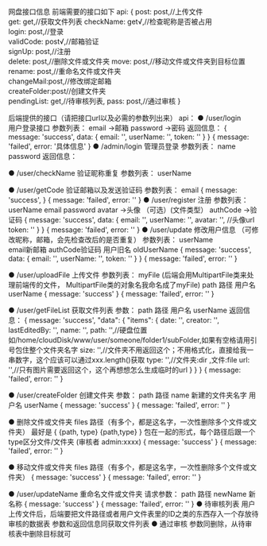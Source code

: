 网盘接口信息
前端需要的接口如下
api: {
post: post,//上传文件        
get: get,//获取文件列表
checkName: get√,//检查昵称是否被占用     
login: post,//登录                                      
validCode: post√,//邮箱验证                    
signUp: post,//注册                                 
delete: post,//删除文件或文件夹
move: post,//移动文件或文件夹到目标位置
rename: post,//重命名文件或文件夹  
changeMail:post,//修改绑定邮箱   
createFolder:post//创建文件夹   
pendingList: get,//待审核列表,
pass: post,//通过审核
}

后端提供的接口（请把接口url以及必需的参数列出来）
api：
● /user/login  
用户登录接口
参数列表：
email                 ->邮箱
password           ->密码
返回信息：
{
message: 'success',
data: {
email: '',
userName: '',
token: ''
}
}
{
message: 'failed',
error: '具体信息'
}
● /admin/login
管理员登录
参数列表：
name
password
返回信息：


● /user/checkName
验证昵称重复
参数列表：
userName

● /user/getCode
验证邮箱以及发送验证码
参数列表：
email
{
message: 'success',
}
{
message: 'failed',
error: ''
}
● /user/register
注册
参数列表：
userName
email
password
avatar    ->头像 （可选）(文件类型）
authCode    ->验证码
{
message: 'success',
data: {
email: '',
userName: '',
avatar: '', //头像url
token: ''
}
}
{
message: 'failed',
error: ''
}
● /user/update
修改用户信息 （可修改昵称，邮箱，会先检查改后的是否重复）
参数列表：
userName   
email新邮箱
authCode验证码
用户旧名 oldUserName
{
message: 'success',
data: {
email: '',
userName: '',
token: ''
}
}
{
message: 'failed',
error: ''
}

● /user/uploadFile
上传文件
参数列表：
myFile     (后端会用MultipartFile类来处理前端传的文件， MultipartFile类的对象名我命名成了myFile)
path          路径
用户名 userName
{
message: 'success'
}
{
message: 'failed',
error: ''
}

● /user/getFileList
获取文件列表
参数：
path    路径
用户名 userName
返回信息：
{
message: 'success',
"data": {
"items": {
date: '',
creator: '',
lastEditedBy: '',
name: '',
path: '',//硬盘位置如/home/cloudDisk/www/user/someone/folder1/subFolder,如果有空格请用引号包住整个文件夹名字
size: '',//文件夹不用返回这个；不用格式化，直接给我一串数字，这个应该可以通过xxx.length()获取
type: '',//文件夹:dir  ,文件:file
url: '',//只有图片需要返回这个，这个再想想怎么生成临时的url
}
}
}
{
message: 'failed',
error: ''
}

● /user/createFolder
创建文件夹
参数：
path     路径
name    新建的文件夹名字
用户名 userName
{
message: 'success'
}
{
message: 'failed',
error: ''
}

● 删除文件或文件夹
files    路径（有多个，都是这名字，一次性删除多个文件或文件夹）
最好是
{
{path, type}
{path,type}
}         包在一起的形式，每个路径后跟一个type区分文件/文件夹
(审核者  admin:xxxx)
{
message: 'success'
}
{
message: 'failed',
error: ''
}

● 移动文件或文件夹
files    路径（有多个，都是这名字，一次性删除多个文件或文件夹）
{
message: 'success'
}
{
message: 'failed',
error: ''
}

● /user/updateName    重命名文件或文件夹
请求参数：
path     路径
newName    新名称
{
message: 'success'
}
{
message: 'failed',
error: ''
}
● 待审核列表
用户上传文件后，后端要把文件路径或者用户文件表里的ID之类的东西存入一个存放待审核的数据表
参数和返回信息同获取文件列表
● 通过审核
参数同删除，从待审核表中删除目标就可

